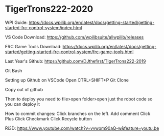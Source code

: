 # TigerTrons222-2020

WPI Guide:
https://docs.wpilib.org/en/latest/docs/getting-started/getting-started-frc-control-system/index.html

VS Code Download:
https://github.com/wpilibsuite/allwpilib/releases

FRC Game Tools Download:
https://docs.wpilib.org/en/latest/docs/getting-started/getting-started-frc-control-system/frc-game-tools.html

Last Year's Github: https://github.com/DJthefirst/TigerTrons222-2019

Git Bash

Setting up Github on VSCode
Open CTRL+SHIFT+P Git Clone

Copy out of github

Then to deploy you need to file>open folder>open just the robot code so you can deploy it

How to commit changes:
Click branches on the left.
Add comment
Click Plus
Click Checkmark
Click Recycle button

Ri3D:
https://www.youtube.com/watch?v=vvwom90aQ-w&feature=youtu.be

